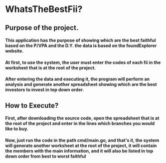 # WhatsTheBestFii?

## Purpose of the project.
#### This application has the purpose of showing which are the best faithful based on the P/VPA and the D.Y. the data is based on the foundExplorer website.
#### At first, to use the system, the user must enter the codes of each fii in the worksheet that is at the root of the project.
#### After entering the data and executing it, the program will perform an analysis and generate another spreadsheet showing which are the best investors to invest in top down order.

## How to Execute?
#### First, after downloading the source code, open the spreadsheet that is at the root of the project and enter in the lines which branches you would like to buy.
#### Now, just run the code in the path cmd/main.go, and that's it, the system will generate another worksheet at the root of the project, it will contain the members with the main information, and it will also be listed in top down order from best to worst faithful
